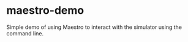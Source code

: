 # maestro-demo

Simple demo of using Maestro to interact with the simulator using the command line.
